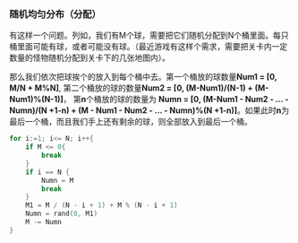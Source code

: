 ### 随机均匀分布（分配）



有这样一个问题。列如，我们有M个球，需要把它们随机分配到N个桶里面。每只桶里面可能有球，或者可能没有球。（最近游戏有这样个需求，需要把关卡内一定数量的怪物随机分配到关卡下的几张地图内）。



那么我们依次把球挨个的放入到每个桶中去。第一个桶放的球数量**Num1 = [0, M/N + M%N]**, 第二个桶放的球的数量**Num2 = [0, (M-Num1)/(N-1) + (M-Num1)%(N-1)]**， 第**n**个桶放的球的数量为 **Numn = [0, (M-Num1 - Num2 - ... - Numn)/(N +1-n) + (M - Num1 - Num2 - ... - Numn)%(N +1-n)]**。如果此时**n**为最后一个桶，而且我们手上还有剩余的球，则全部放入到最后一个桶。



```go
for i:=1; i<= N; i++{
    if M <= 0{
        break
    }
    if i == N {
        Numn = M
        break
    }
    M1 = M / (N - i + 1) + M % (N - i + 1)
    Numn = rand(0, M1)
    M -= Numn
}
```

